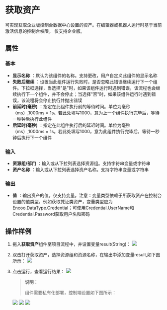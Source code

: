 # 获取资产

可实现获取企业版控制台数据中心设置的资产。在编辑器或机器人运行时基于当前激活信息的控制台权限。
仅支持企业版。

## 属性

### 基本

- **显示名称** ：默认为该组件的名称。支持更改，用户自定义此组件的显示名称
- **失败后继续** ：设置当此组件运行失败时，是否忽略此错误继续运行下一个组件。下拉框选择，当选择"是"时，如果该组件运行时遇到错误，该流程也会继续执行下一个组件，并不会停止；当选择"否"时，如果该组件运行时遇到错误，该流程将会停止执行并抛出错误
- **前延时(毫秒)** ：指定在此组件执行前的等待时间。单位为毫秒（ms）,1000ms = 1s。若此处填写1000，意为上一个组件执行完毕后，等待一秒钟后执行此组件
- **后延时(毫秒)** ：指定在此组件执行后的延迟时间。单位为毫秒（ms）,1000ms = 1s。若此处填写1000，意为此组件执行完毕后，等待一秒钟后执行下一个组件

### 输入

- **资源组/部门** ：输入或从下拉列表选择资源组。支持字符串变量或字符串
- **资产名称** ：输入或从下拉列表选择资产名称。支持字符串变量或字符串

### 输出

- **值** ：输出资产的值。仅支持变量。注意：变量类型依赖于所获取资产在控制台设置的值类型，例如获取凭证类资产，变量类型应为 Encoo.DataType.Credential；可使用Credential.UserName和Credential.Password获取用户名和密码

## 操作样例

1. 拖入**获取资产**组件至项目流程中，并设置变量result(String)：
![](https://docimages.blob.core.chinacloudapi.cn/images/Activities/GetAssets_1.png)

2. 双击打开获取资产，选择资源组和资源名称，在输出中添加变量result,如下图所示：
![](https://docimages.blob.core.chinacloudapi.cn/images/Activities/GetAssets_2.png)

3. 点击运行，查看运行结果：
![](https://docimages.blob.core.chinacloudapi.cn/images/Activities/GetAssets_3.png)

   >**说明：**
   >
   >组件需要私有化部署，控制端设置如下图所示：

   ![](https://docimages.blob.core.chinacloudapi.cn/images/Activities/GetAssets_4.png)
   ![](https://docimages.blob.core.chinacloudapi.cn/images/Activities/GetAssets_5.png)
   ![](https://docimages.blob.core.chinacloudapi.cn/images/Activities/GetAssets_6.png)
